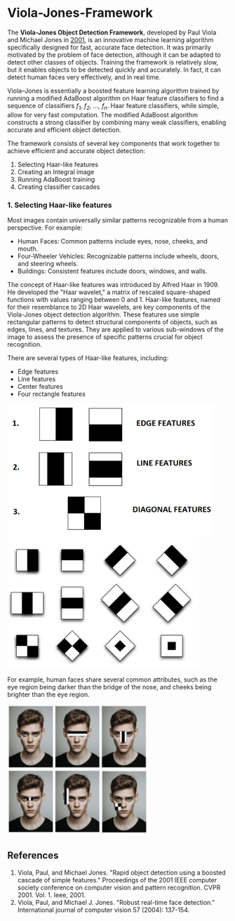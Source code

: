 # Viola-Jones-Framework
The <b>Viola-Jones Object Detection Framework</b>, developed by Paul Viola and Michael Jones in <a href="ref1">2001</a>, is an innovative machine learning algorithm specifically designed for fast, accurate face detection. It was primarily motivated by the problem of face detection, although it can be adapted to detect other classes of objects. Training the framework is relatively slow, but it enables objects to be detected quickly and accurately. In fact, it can detect human faces very effectively, and in real time.

Viola–Jones is essentially a boosted feature learning algorithm trained by running a modified AdaBoost algorithm on Haar feature classifiers to find a sequence of classifiers <i>f<sub>1</sub>, f<sub>2</sub>, ..., f<sub>n</sub></i>. Haar feature classifiers, while simple, allow for very fast computation. The modified AdaBoost algorithm constructs a strong classifier by combining many weak classifiers, enabling accurate and efficient object detection.

The framework consists of several key components that work together to achieve efficient and accurate object detection:
<ol>
  <li>Selecting Haar-like features</li>
  <li>Creating an Integral image</li>
  <li>Running AdaBoost training</li>
  <li>Creating classifier cascades</li>
</ol>
<h3>1. Selecting Haar-like features</h3>
Most images contain universally similar patterns recognizable from a human perspective. For example:
<ul>
  <li>Human Faces: Common patterns include eyes, nose, cheeks, and mouth.</li>
  <li>Four-Wheeler Vehicles: Recognizable patterns include wheels, doors, and steering wheels.</li>
  <li>Buildings: Consistent features include doors, windows, and walls.</li>
</ul>
The concept of Haar-like features was introduced by Alfred Haar in 1909. He developed the "Haar wavelet," a matrix of rescaled square-shaped functions with values ranging between 0 and 1.
Haar-like features, named for their resemblance to 2D Haar wavelets, are key components of the Viola-Jones object detection algorithm. These features use simple rectangular patterns to detect structural components of objects, such as edges, lines, and textures. They are applied to various sub-windows of the image to assess the presence of specific patterns crucial for object recognition.

There are several types of Haar-like features, including:
<ul>
  <li>Edge features</li>
  <li>Line features</li>
  <li>Center features</li>
  <li>Four rectangle features</li>
</ul>
<img src="images/haar.png" height=300px />
<img src="images/haar.jfif" height=300px />

For example, human faces share several common attributes, such as the eye region being darker than the bridge of the nose, and cheeks being brighter than the eye region.

<img src="images/human.jfif" height=300px />


<h2>References</h2>
<ol>
  <li id="ref1">Viola, Paul, and Michael Jones. "Rapid object detection using a boosted cascade of simple features." Proceedings of the 2001 IEEE computer society conference on computer vision and pattern recognition. CVPR 2001. Vol. 1. Ieee, 2001.</li>
  <li id="ref2">Viola, Paul, and Michael J. Jones. "Robust real-time face detection." International journal of computer vision 57 (2004): 137-154.</li>
</ol>
